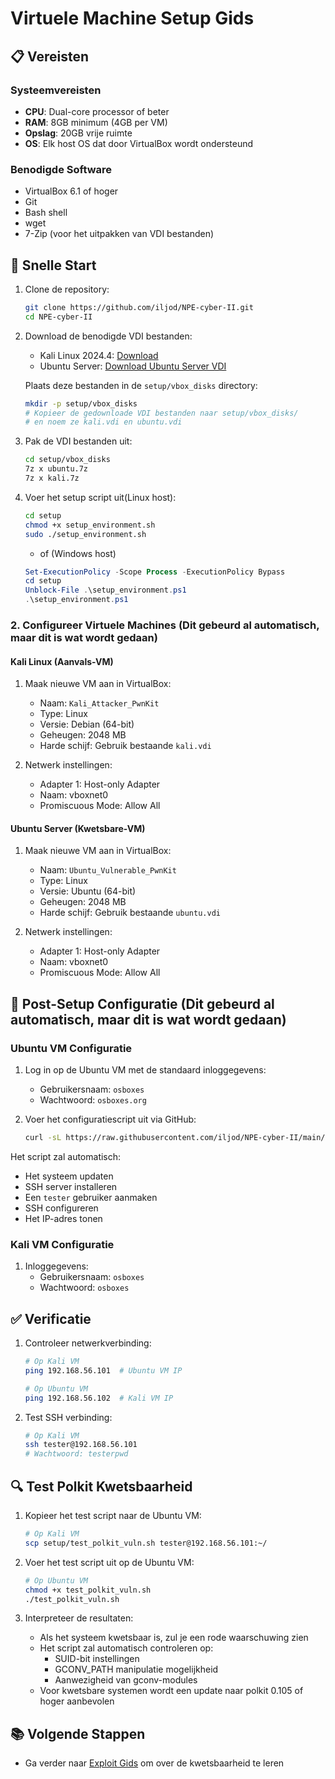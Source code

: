 # Virtuele Machine Setup Gids

## 📋 Vereisten

### Systeemvereisten
- **CPU**: Dual-core processor of beter
- **RAM**: 8GB minimum (4GB per VM)
- **Opslag**: 20GB vrije ruimte
- **OS**: Elk host OS dat door VirtualBox wordt ondersteund

### Benodigde Software
- VirtualBox 6.1 of hoger
- Git
- Bash shell
- wget
- 7-Zip (voor het uitpakken van VDI bestanden)

## 🚀 Snelle Start

1. Clone de repository:
   ```bash
   git clone https://github.com/iljod/NPE-cyber-II.git
   cd NPE-cyber-II
   ```

2. Download de benodigde VDI bestanden:
   - Kali Linux 2024.4: [Download](https://www.kali.org/get-kali/#kali-virtual-machines)
   - Ubuntu Server: [Download Ubuntu Server VDI](https://sourceforge.net/projects/osboxes/files/v/vb/59-U-u-svr/18.04/18.04.6/64bit.7z/download)

   Plaats deze bestanden in de `setup/vbox_disks` directory:
   ```bash
   mkdir -p setup/vbox_disks
   # Kopieer de gedownloade VDI bestanden naar setup/vbox_disks/
   # en noem ze kali.vdi en ubuntu.vdi
   ```

3. Pak de VDI bestanden uit:
   ```bash
   cd setup/vbox_disks
   7z x ubuntu.7z
   7z x kali.7z
   ```

4. Voer het setup script uit(Linux host):
   ```bash
   cd setup
   chmod +x setup_environment.sh
   sudo ./setup_environment.sh
   ```
   - of (Windows host)
    ```powershell
   Set-ExecutionPolicy -Scope Process -ExecutionPolicy Bypass
   cd setup
   Unblock-File .\setup_environment.ps1
   .\setup_environment.ps1
   ```

### 2. Configureer Virtuele Machines (Dit gebeurd al automatisch, maar dit is wat wordt gedaan)

#### Kali Linux (Aanvals-VM)
1. Maak nieuwe VM aan in VirtualBox:
   - Naam: `Kali_Attacker_PwnKit`
   - Type: Linux
   - Versie: Debian (64-bit)
   - Geheugen: 2048 MB
   - Harde schijf: Gebruik bestaande `kali.vdi`

2. Netwerk instellingen:
   - Adapter 1: Host-only Adapter
   - Naam: vboxnet0
   - Promiscuous Mode: Allow All

#### Ubuntu Server (Kwetsbare-VM)
1. Maak nieuwe VM aan in VirtualBox:
   - Naam: `Ubuntu_Vulnerable_PwnKit`
   - Type: Linux
   - Versie: Ubuntu (64-bit)
   - Geheugen: 2048 MB
   - Harde schijf: Gebruik bestaande `ubuntu.vdi`

2. Netwerk instellingen:
   - Adapter 1: Host-only Adapter
   - Naam: vboxnet0
   - Promiscuous Mode: Allow All

## 🔧 Post-Setup Configuratie (Dit gebeurd al automatisch, maar dit is wat wordt gedaan)

### Ubuntu VM Configuratie

1. Log in op de Ubuntu VM met de standaard inloggegevens:
   - Gebruikersnaam: `osboxes`
   - Wachtwoord: `osboxes.org`

2. Voer het configuratiescript uit via GitHub:
   ```bash
   curl -sL https://raw.githubusercontent.com/iljod/NPE-cyber-II/main/setup/configure_ubuntu_vm.sh | sudo bash
   ```

Het script zal automatisch:
- Het systeem updaten
- SSH server installeren
- Een `tester` gebruiker aanmaken
- SSH configureren
- Het IP-adres tonen

### Kali VM Configuratie

1. Inloggegevens:
   - Gebruikersnaam: `osboxes`
   - Wachtwoord: `osboxes`

## ✅ Verificatie

1. Controleer netwerkverbinding:
   ```bash
   # Op Kali VM
   ping 192.168.56.101  # Ubuntu VM IP
   
   # Op Ubuntu VM
   ping 192.168.56.102  # Kali VM IP
   ```

2. Test SSH verbinding:
   ```bash
   # Op Kali VM
   ssh tester@192.168.56.101
   # Wachtwoord: testerpwd
   ```

## 🔍 Test Polkit Kwetsbaarheid

1. Kopieer het test script naar de Ubuntu VM:
   ```bash
   # Op Kali VM
   scp setup/test_polkit_vuln.sh tester@192.168.56.101:~/
   ```

2. Voer het test script uit op de Ubuntu VM:
   ```bash
   # Op Ubuntu VM
   chmod +x test_polkit_vuln.sh
   ./test_polkit_vuln.sh
   ```

3. Interpreteer de resultaten:
   - Als het systeem kwetsbaar is, zul je een rode waarschuwing zien
   - Het script zal automatisch controleren op:
     - SUID-bit instellingen
     - GCONV_PATH manipulatie mogelijkheid
     - Aanwezigheid van gconv-modules
   - Voor kwetsbare systemen wordt een update naar polkit 0.105 of hoger aanbevolen

## 📚 Volgende Stappen
- Ga verder naar [Exploit Gids](exploitguide.md) om over de kwetsbaarheid te leren